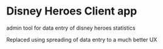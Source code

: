 # Disney Heroes Client app
admin tool for data entry of disney heroes statistics

Replaced using spreading of data entry to a much better UX



